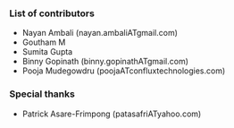 ### List of contributors

  * Nayan Ambali (nayan.ambaliATgmail.com)
  * Goutham M
  * Sumita Gupta
  * Binny Gopinath (binny.gopinathATgmail.com)
  * Pooja Mudegowdru (poojaATconfluxtechnologies.com)
 
### Special thanks

  * Patrick Asare-Frimpong (patasafriATyahoo.com)
